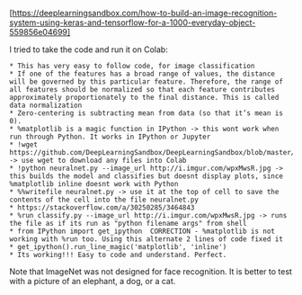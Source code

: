 [https://deeplearningsandbox.com/how-to-build-an-image-recognition-system-using-keras-and-tensorflow-for-a-1000-everyday-object-559856e04699]  

I tried to take the code and run it on Colab:

	* This has very easy to follow code, for image classification
	* If one of the features has a broad range of values, the distance will be governed by this particular feature. Therefore, the range of all features should be normalized so that each feature contributes approximately proportionately to the final distance. This is called data normalization
	* Zero-centering is subtracting mean from data (so that it’s mean is 0).
	* %matplotlib is a magic function in IPython -> this wont work when run through Python. It works in IPython or Jupyter
	* !wget https://github.com/DeepLearningSandbox/DeepLearningSandbox/blob/master/image_recognition/classify.py -> use wget to download any files into Colab
	* !python neuralnet.py --image_url http://i.imgur.com/wpxMwsR.jpg -> this builds the model and classifies but doesnt display plots, since %matplotlib inline doesnt work with Python
	* %%writefile neuralnet.py -> use it at the top of cell to save the contents of the cell into the file neuralnet.py
	* https://stackoverflow.com/a/30250285/3464843
	* %run classify.py --image_url http://i.imgur.com/wpxMwsR.jpg -> runs the file as if its run as "python filename args" from shell
	* from IPython import get_ipython  CORRECTION - %matplotlib is not working with %run too. Using this alternate 2 lines of code fixed it
	* get_ipython().run_line_magic('matplotlib', 'inline')
	* Its working!!! Easy to code and understand. Perfect.


Note that ImageNet was not designed for face recognition. It is better to test with a picture of an elephant, a dog, or a cat.
